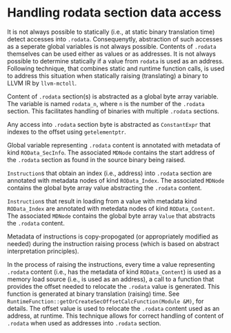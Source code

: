 # Handling rodata section data access

It is not always possible to statically (i.e., at static binary translation time) detect accesses into `.rodata`. Consequenytly, abstraction of such accesses as a seperate global variables is not always possible. Contents of `.rodata` themselves can be used either as values or as addresses. It is not always possible to determine statically if a value from `rodata` is used as an address. Following technique, that combines static and runtime function calls, is used to address this situation when statically raising (translating) a binary to LLVM IR by `llvm-mctoll`.

Content of `.rodata` section(s) is abstracted as a global byte array variable. The variable is named `rodata_n`, where `n` is the number of the `.rodata` section. This facilitates handling of binaries with multiple `.rodata` sections.

Any access into `.rodata` section byte is abstracted as `ConstantExpr` that indexes to the offset using `getelementptr`.

Global variable representing `.rodata` content is annotated with metadata of kind `ROData_SecInfo`. The associated `MDNode` contains the start address of the `.rodata` section as found in the source binary being raised.

`Instruction`s that obtain an index (i.e., address) into `.rodata` section are annotated with metadata nodes of kind `ROData_Index`. The associated `MDNode` contains the global byte array value abstracting the `.rodata` content.

`Instruction`s that result in loading from a value with metadata kind `ROData_Index` are annotated with metedata nodes of kind `ROData_Content`. The associated `MDNode` contains the global byte array `Value` that abstracts the `.rodata` content.

Metadata of instructions is copy-propogated (or appropriately modified as needed) during the instruction raising process (which is based on abstract interpretation principles).

In the process of raising the instructions, every time a value representing `.rodata` content (i.e., has the metadata of kind `ROData_Content`) is used as a memory load source (i.e., is used as an address), a call to a function that provides the offset needed to relocate the `.rodata` value is generated. This function is generated at binary translation (raising) time. See `RuntimeFunction::getOrCreateSecOffsetCalcFunction(Module &M)`, for details. The offset value is used to relocate the `.rodata` content used as an address, at runtime. This technique allows for correct handling of content of `.rodata` when used as addresses into `.rodata` section.

